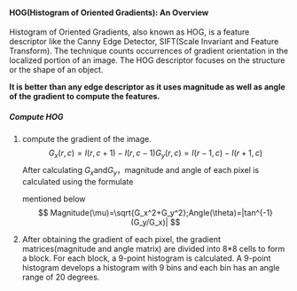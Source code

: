 #### HOG(Histogram of Oriented Gradients): An Overview

Histogram of Oriented Gradients, also known as HOG, is a feature descriptor like the Canny Edge Detector, SIFT(Scale Invariant and Feature Transform). The technique counts occurrences of gradient orientation in the localized portion of an image. The HOG descriptor focuses on the structure or the shape of an object.

**It is better than any edge descriptor as it uses magnitude as well as angle of the gradient to compute the features.**

##### Compute HOG

1. compute the gradient of the image. 
   $$
   G_x(r,c)=I(r,c+1)-I(r,c-1)G_y(r,c)=I(r-1,c)-I(r+1, c)
   $$
   After calculating $G_x$and$G_y$，magnitude and angle of each pixel is calculated using the formulate

   mentioned below
   $$
   Magnitude(\mu)=\sqrt{G_x^2+G_y^2};Angle(\theta)=|tan^{-1}(G_y/G_x)|
   $$

2. After obtaining the gradient of each pixel, the gradient matrices(magnitude and angle matrix) are divided into 8*8 cells to form a block. For each block, a 9-point histogram is calculated. A 9-point histogram develops a histogram with 9 bins and each bin has an angle range of 20 degrees.